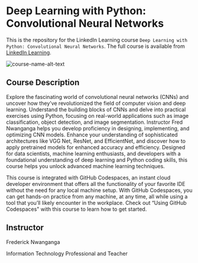 # Deep Learning with Python: Convolutional Neural Networks
This is the repository for the LinkedIn Learning course `Deep Learning with Python: Convolutional Neural Networks`. The full course is available from [LinkedIn Learning][lil-course-url].

![course-name-alt-text][lil-thumbnail-url] 

## Course Description

<p>Explore the fascinating world of convolutional neural networks (CNNs) and uncover how they’ve revolutionized the field of computer vision and deep learning. Understand the building blocks of CNNs and delve into practical exercises using Python, focusing on real-world applications such as image classification, object detection, and image segmentation. Instructor Fred Nwanganga helps you develop proficiency in designing, implementing, and optimizing CNN models. Enhance your understanding of sophisticated architectures like VGG Net, ResNet, and EfficientNet, and discover how to apply pretrained models for enhanced accuracy and efficiency. Designed for data scientists, machine learning enthusiasts, and developers with a foundational understanding of deep learning and Python coding skills, this course helps you unlock advanced machine learning techniques.</p><p>This course is integrated with GitHub Codespaces, an instant cloud developer environment that offers all the functionality of your favorite IDE without the need for any local machine setup. With GitHub Codespaces, you can get hands-on practice from any machine, at any time, all while using a tool that you’ll likely encounter in the workplace. Check out “Using GitHub Codespaces" with this course to learn how to get started.</p>

## Instructor

Frederick Nwanganga

Information Technology Professional and Teacher


[0]: # (Replace these placeholder URLs with actual course URLs)

[lil-course-url]: https://www.linkedin.com/learning/deep-learning-with-python-convolutional-neural-networks
[lil-thumbnail-url]: https://media.licdn.com/dms/image/v2/D4E0DAQEkUgFwxz9nxA/learning-public-crop_675_1200/B4EZd__HrXHgAg-/0/1750198942772?e=2147483647&v=beta&t=7US34NHV6L_lyhRJ-fRB8RgTwT-HgdzJL4TUZrRqWGw

